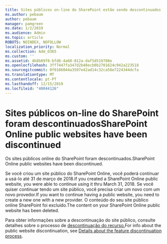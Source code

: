 ```yaml
---
title: Sites públicos on-line do SharePoint estão sendo descontinuados
ms.author: pebaum
author: pebaum
manager: pamgreen
ms.date: 1/2/2019
ms.audience: Admin
ms.topic: article
ROBOTS: NOINDEX, NOFOLLOW
localization_priority: Normal
ms.collection: Adm_O365
ms.custom: ''
ms.assetid: 4b8b89f8-bfd8-4a60-812a-daf5d519788e
ms.openlocfilehash: 3ff7447fa347d2b48ecb0b2701624c942a223518
ms.sourcegitcommit: 0f0186044a3597e42ad14c32ca58e7224344dcfa
ms.translationtype: MT
ms.contentlocale: pt-PT
ms.lasthandoff: 12/15/2019
ms.locfileid: "40044126"
---
```

# <a name="sharepoint-online-public-websites-have-been-discontinued"></a><span data-ttu-id="8b170-102">Sites públicos on-line do SharePoint foram descontinuados</span><span class="sxs-lookup"><span data-stu-id="8b170-102">SharePoint Online public websites have been discontinued</span></span>

<span data-ttu-id="8b170-103">Os sites públicos online do SharePoint foram descontinuados.</span><span class="sxs-lookup"><span data-stu-id="8b170-103">SharePoint Online public websites have been discontinued.</span></span>

<span data-ttu-id="8b170-104">Se você criou um site público do SharePoint Online, você poderá continuar a usá-lo até 31 de março de 2018.</span><span class="sxs-lookup"><span data-stu-id="8b170-104">If you created a SharePoint Online public website, you were able to continue using it thru March 31, 2018.</span></span> <span data-ttu-id="8b170-105">Se você quiser continuar tendo um site público, você precisa criar um novo com um novo provedor.</span><span class="sxs-lookup"><span data-stu-id="8b170-105">If you want to continue having a public website, you need to create a new one with a new provider.</span></span> <span data-ttu-id="8b170-106">O conteúdo do seu site público online SharePoint foi excluído.</span><span class="sxs-lookup"><span data-stu-id="8b170-106">The content on your SharePoint Online public website has been deleted.</span></span>

<span data-ttu-id="8b170-107">Para obter informações sobre a descontinuação do site público, consulte detalhes sobre o processo de [descontinuação do recurso.](https://go.microsoft.com/fwlink/?linkid=866980)</span><span class="sxs-lookup"><span data-stu-id="8b170-107">For info about the public website discontinuation, see [Details about the feature discontinuation process](https://go.microsoft.com/fwlink/?linkid=866980).</span></span>
